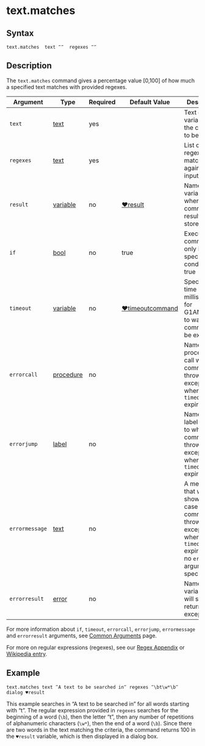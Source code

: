 # text.matches

## Syntax

```G1ANT
text.matches  text ‴‴  regexes ‴‴
```

## Description

The `text.matches` command gives a percentage value [0,100] of how much a specified text matches with provided regexes.

| Argument | Type | Required | Default Value | Description |
| -------- | ---- | -------- | ------------- | ----------- |
|`text`| [text](../Structures/text.md) | yes |  | Text or a variable with the content to be written |
|`regexes`| [text](../Structures/text.md)                 | yes |  | List of regexes to be matched against text input |
|`result`| [variable](../Special-Characters/variable.md) | no | [♥result](../Common-Arguments.md) | Name of a variable where the command's result will be stored |
|`if`| [bool](../Structures/bool.md) | no | true | Executes the command only if specified condition is true |
|`timeout`| [variable](../Special-Characters/variable.md) | no | [♥timeoutcommand](../Variables/Special-Variables.md) | Specifies time in milliseconds for G1ANT.Robot to wait for the command to be executed |
|`errorcall`| [procedure](../Structures/procedure.md) | no |  | Name of a procedure to call when the command throws an exception or when a given `timeout` expires |
|`errorjump` | [label](../Structures/label.md) | no | | Name of the label to jump to when the command throws an exception or when a given `timeout` expires |
|`errormessage`| [text](../Structures/text.md) | no |  | A message that will be shown in case the command throws an exception or when a given `timeout` expires, and no `errorjump` argument is specified |
|`errorresult`| [error](../Structures/error.md) | no | | Name of a variable that will store the returned exception |

For more information about `if`, `timeout`, `errorcall`, `errorjump`, `errormessage` and `errorresult` arguments, see [Common Arguments](../Common-Arguments.md) page.

For more on regular expressions (regexes), see our [Regex Appendix](../../appendices/regex) or [Wikipedia entry](https://en.wikipedia.org/wiki/Regular_expression).

## Example

```G1ANT
text.matches text ‴A text to be searched in‴ regexes ‴\bt\w*\b‴
dialog ♥result
```

This example searches in “A text to be searched in” for all words starting with “t”. The regular expression provided in `regexes` searches for the beginning of a word \(`\b`\), then the letter “t”, then any number of repetitions of alphanumeric characters \(`\w*`\), then the end of a word \(`\b`\). Since there are two words in the text matching the criteria, the command returns 100 in the `♥result` variable, which is then displayed in a dialog box.